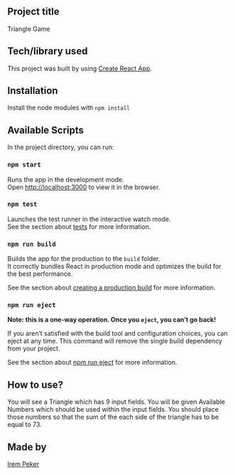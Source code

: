 ## Project title

Triangle Game

## Tech/library used

This project was built by using [Create React App](https://create-react-app.dev/).

## Installation

Install the node modules with `npm install`

## Available Scripts

In the project directory, you can run:

### `npm start`

Runs the app in the development mode.<br>
Open [http://localhost:3000](http://localhost:3000) to view it in the browser.

### `npm test`

Launches the test runner in the interactive watch mode.<br>
See the section about [tests](https://create-react-app.dev/docs/running-tests) for more information.

### `npm run build`

Builds the app for the production to the `build` folder.<br>
It correctly bundles React in production mode and optimizes the build for the best performance.

See the section about [creating a production build](https://create-react-app.dev/docs/production-build/) for more information.

### `npm run eject`

**Note: this is a one-way operation. Once you `eject`, you can’t go back!**

If you aren’t satisfied with the build tool and configuration choices, you can eject at any time. This command will remove the single build dependency from your project.<br>

See the section about [npm run eject](https://create-react-app.dev/docs/available-scripts/#npm-run-eject) for more information.<br>

## How to use?

You will see a Triangle which has 9 input fields. You will be given Available Numbers which should be used within the input fields. You should place those numbers so that the sum of the each side of the triangle has to be equal to 73.

## Made by

[Irem Peker](https://github.com/IremPeker)

